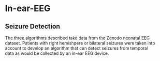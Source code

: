 # In-ear-EEG

## Seizure Detection
The three algorithms described take data from the Zenodo neonatal EEG dataset. Patients with right hemishpere or bilateral seizures were taken into account to develop an algorithm that can detect seizures from temporal data as would be collected by an in-ear EEG device. 
